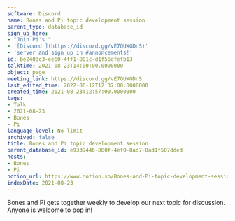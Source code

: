 ```yaml
---
software: Discord
name: Bones and Pi topic development session
parent_type: database_id
sign_up_here:
- "Join Pi's "
- '[Discord ](https://discord.gg/vE7QUXGDnS)'
- 'server and sign up in #annoncements!'
id: be2403c3-ee60-4ff1-801c-d1f56dfefb13
talktime: 2021-08-23T14:00:00.0000000
object: page
meeting_link: https://discord.gg/vE7QUXGDnS
last_edited_time: 2022-06-12T12:37:00.0000000
created_time: 2021-08-23T12:57:00.0000000
tags:
- Talk
- 2021-08-23
- Bones
- Pi
language_level: No limit
archived: false
title: Bones and Pi topic development session
parent_database_id: e9339446-880f-4ef0-8ad7-8ad1f507dded
hosts:
- Bones
- Pi
notion_url: https://www.notion.so/Bones-and-Pi-topic-development-session-be2403c3ee604ff1801cd1f56dfefb13
indexDate: 2021-08-23
---
```


Bones and Pi gets together weekly to develop our next topic for discussion.
Anyone is welcome to pop in!










